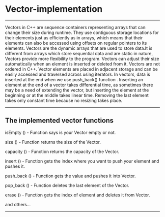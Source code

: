 # Vector-implementation

<hr>

Vectors in C++ are sequence containers representing arrays that can change their size during runtime. They use contiguous storage locations for their elements just as efficiently as in arrays, which means that their elements can also be accessed using offsets on regular pointers to its elements. Vectors are the dynamic arrays that are used to store data.It is different from arrays which store sequential data and are static in nature, Vectors provide more flexibility to the program. Vectors can adjust their size automatically when an element is inserted or deleted from it. Vectors are not ordered in C++. Vector elements are placed in adjacent storage and can be easily accessed and traversed across using iterators. In vectors, data is inserted at the end when we use push_back() function . Inserting an element at the end of a vector takes differential time, as sometimes there may be a need of extending the vector, but inserting the element at the beginning or at the middle takes linear time. Removing the last element takes only constant time because no resizing takes place.

---------------------------------------------------------------------
The implemented vector functions
---------------------------------------------------------------------


isEmpty () - Function says is your Vector empty or not. 

size () - Function returns the size of the Vector. 

capacity () - Function returns the capacity of the Vector. 

insert () - Function gets the index where you want to push your element and pushes it. 

push_back () - Function gets the value and pushes it into Vector. 

pop_back () - Function deletes the last element of the Vector. 

erase () - Function gets the index of element and deletes it from Vector. 

and others...

<hr>
